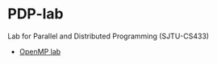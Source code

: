 # PDP-lab
Lab for Parallel and Distributed Programming (SJTU-CS433)

* [OpenMP lab](https://github.com/zhliuworks/PDP-lab/tree/master/OpenMP)
